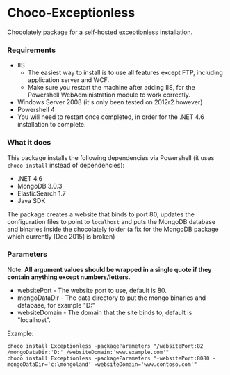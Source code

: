 # Choco-Exceptionless
Chocolately package for a self-hosted exceptionless installation.

### Requirements

- IIS 
    - The easiest way to install is to use all features except FTP, including application server and WCF.
    - Make sure you restart the machine after adding IIS, for the Powershell WebAdministration module to work correctly.
- Windows Server 2008 (it's only been tested on 2012r2 however)
- Powershell 4
- You will need to restart once completed, in order for the .NET 4.6 installation to complete.

### What it does

This package installs the following dependencies via Powershell (it uses `choco install` instead of dependencies):

- .NET 4.6
- MongoDB 3.0.3
- ElasticSearch 1.7
- Java SDK

The package creates a website that binds to port 80, updates the configuration files to point to `localhost` and puts the MongoDB database and binaries inside the chocolately folder (a fix for the MongoDB package which currently [Dec 2015] is broken)

### Parameters

Note: **All argument values should be wrapped in a single quote if they contain anything except numbers/letters.**

- websitePort - The website port to use, default is 80.
- mongoDataDir - The data directory to put the mongo binaries and database, for example "D:"
- websiteDomain - The domain that the site binds to, default is "localhost".

Example:

    choco install Exceptionless -packageParameters "/websitePort:82 /mongoDataDir:'D:' /websiteDomain:'www.example.com'"
    choco install Exceptionless -packageParameters "-websitePort:8080 -mongoDataDir='c:\mongoland' =websiteDomain='www.contoso.com'"
